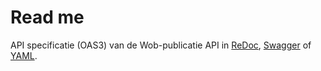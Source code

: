 # Read me

API specificatie (OAS3) van de Wob-publicatie API in
  [ReDoc](http://redocly.github.io/redoc/?url=https://raw.githubusercontent.com/VNG-Realisatie/ODS-Open-WOB/master/oas-specificatie/openapi.yaml),
  [Swagger](https://petstore.swagger.io/?url=https://raw.githubusercontent.com/VNG-Realisatie/ODS-Open-WOB/master/oas-specificatie/openapi.yaml) of
  [YAML](https://raw.githubusercontent.com/VNG-Realisatie/ODS-Open-WOB/master/oas-specificatie/openapi.yaml).
